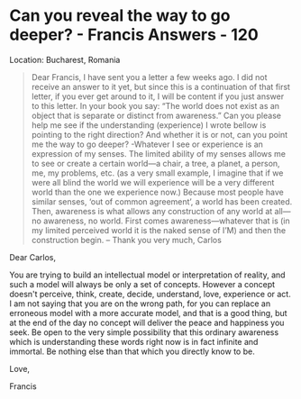 # Can you reveal the way to go deeper? - Francis Answers - 120

Location: Bucharest, Romania

>Dear Francis, I have sent you a letter a few weeks ago. I did not receive an answer to it yet, but since this is a continuation of that first letter, if you ever get around to it, I will be content if you just answer to this letter. In your book you say: “The world does not exist as an object that is separate or distinct from awareness.” Can you please help me see if the understanding (experience) I wrote bellow is pointing to the right direction? And whether it is or not, can you point me the way to go deeper? -Whatever I see or experience is an expression of my senses. The limited ability of my senses allows me to see or create a certain world—a chair, a tree, a planet, a person, me, my problems, etc. (as a very small example, I imagine that if we were all blind the world we will experience will be a very different world than the one we experience now.) Because most people have similar senses, ‘out of common agreement’, a world has been created. Then, awareness is what allows any construction of any world at all—no awareness, no world. First comes awareness—whatever that is (in my limited perceived world it is the naked sense of I’M) and then the construction begin. – Thank you very much, Carlos

Dear Carlos,

You are trying to build an intellectual model or interpretation of reality, and such a model will always be only a set of concepts. However a concept doesn't perceive, think, create, decide, understand, love, experience or act. I am not saying that you are on the wrong path, for you can replace an erroneous model with a more accurate model, and that is a good thing, but at the end of the day no concept will deliver the peace and happiness you seek. Be open to the very simple possibility that this ordinary awareness which is understanding these words right now is in fact infinite and immortal. Be nothing else than that which you directly know to be.

Love,

Francis